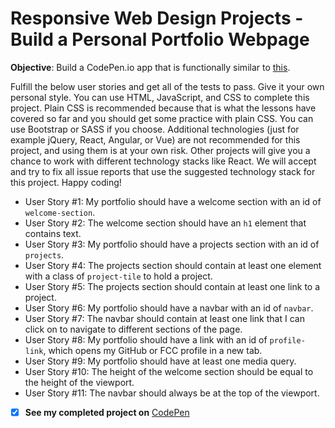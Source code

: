 # Responsive Web Design Projects - Build a Personal Portfolio Webpage

**Objective**: Build a CodePen.io app that is functionally similar to [this](https://codepen.io/freeCodeCamp/full/zNBOYG).

Fulfill the below user stories and get all of the tests to pass. Give it your own personal style.
You can use HTML, JavaScript, and CSS to complete this project. Plain CSS is recommended because that is what the lessons have covered so far and you should get some practice with plain CSS. You can use Bootstrap or SASS if you choose. Additional technologies (just for example jQuery, React, Angular, or Vue) are not recommended for this project, and using them is at your own risk. Other projects will give you a chance to work with different technology stacks like React. We will accept and try to fix all issue reports that use the suggested technology stack for this project. Happy coding!

* User Story #1: My portfolio should have a welcome section with an id of `welcome-section`.
* User Story #2: The welcome section should have an `h1` element that contains text.
* User Story #3: My portfolio should have a projects section with an id of `projects`.
* User Story #4: The projects section should contain at least one element with a class of `project-tile` to hold a project.
* User Story #5: The projects section should contain at least one link to a project.
* User Story #6: My portfolio should have a navbar with an id of `navbar`.
* User Story #7: The navbar should contain at least one link that I can click on to navigate to different sections of the page.
* User Story #8: My portfolio should have a link with an id of `profile-link`, which opens my GitHub or FCC profile in a new tab.
* User Story #9: My portfolio should have at least one media query.
* User Story #10: The height of the welcome section should be equal to the height of the viewport.
* User Story #11: The navbar should always be at the top of the viewport.



- [x] **See my completed project on**
[CodePen](https://codepen.io/kelechichinaka/pen/rojRbO)
